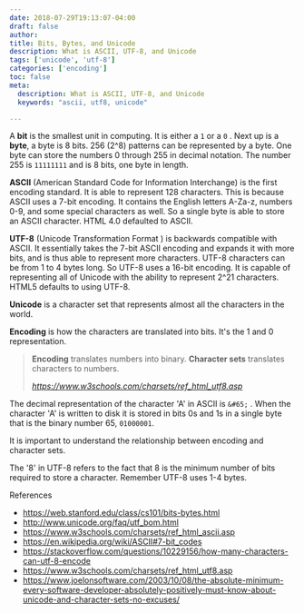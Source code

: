 ```yaml
---
date: 2018-07-29T19:13:07-04:00
draft: false
author:
title: Bits, Bytes, and Unicode
description: What is ASCII, UTF-8, and Unicode
tags: ['unicode', 'utf-8']
categories: ['encoding']
toc: false
meta:
  description: What is ASCII, UTF-8, and Unicode
  keywords: "ascii, utf8, unicode"

---
```


A **bit** is the smallest unit in computing. It is either a `1` or a `0` . Next up is a **byte**,  a byte is 8 bits. 256 (2^8) patterns can be represented by a byte. One byte can store the numbers 0 through 255 in decimal notation. The number 255 is `11111111` and is 8 bits, one byte in length. 

**ASCII** (American Standard Code for Information Interchange) is the first encoding standard. It is able to represent 128 characters. This is because ASCII uses a 7-bit encoding. It contains the English letters A-Za-z, numbers 0-9, and some special characters as well. So a single byte is able to store an ASCII character. HTML 4.0 defaulted to ASCII. 

**UTF-8** (Unicode Transformation Format )  is backwards compatible with ASCII. It essentially takes the 7-bit ASCII  encoding and expands it with more bits, and is thus able to represent more characters. UTF-8 characters can be from 1 to 4 bytes long. So UTF-8 uses a 16-bit encoding.  It is capable of representing all of Unicode with the ability to represent 2^21 characters. HTML5 defaults to using UTF-8. 

**Unicode** is a character set that represents almost all the characters in the world. 

**Encoding** is how the characters are translated into bits.  It's the 1 and 0 representation. 

> **Encoding** translates numbers into binary. **Character sets** translates characters to numbers.
>
> <cite>https://www.w3schools.com/charsets/ref_html_utf8.asp</cite>

The decimal representation of the character 'A' in ASCII is `&#65;` . When the character 'A' is written to disk it is stored in bits 0s and 1s in a single byte that is the binary number 65, `01000001`.

It is important to understand the relationship between encoding and character sets.

The '8' in UTF-8 refers to the fact that 8 is the minimum number of  bits required to store a character. Remember UTF-8 uses 1-4 bytes.

References 

- https://web.stanford.edu/class/cs101/bits-bytes.html
- http://www.unicode.org/faq/utf_bom.html
- https://www.w3schools.com/charsets/ref_html_ascii.asp
- https://en.wikipedia.org/wiki/ASCII#7-bit_codes
- https://stackoverflow.com/questions/10229156/how-many-characters-can-utf-8-encode
- https://www.w3schools.com/charsets/ref_html_utf8.asp
- https://www.joelonsoftware.com/2003/10/08/the-absolute-minimum-every-software-developer-absolutely-positively-must-know-about-unicode-and-character-sets-no-excuses/

